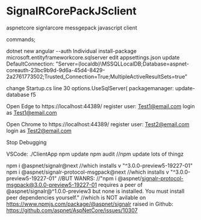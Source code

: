 # SignalRCorePackJSclient
aspnetcore signlarcore messgepack javascript client

commands;

dotnet new angular --auth Individual
install-package microsoft.entityframeworkcore.sqlserver
edit appsettings.json
update DefaultConnection:  "Server=(localdb)\\MSSQLLocalDB;Database=aspnet-coreauth-23bc9b9d-9d6a-45d4-8429-2a2761773502;Trusted_Connection=True;MultipleActiveResultSets=true"

change Startup.cs line 30
options.UseSqlServer(
packagemanager: update-database
f5

Open Edge to https://localhost:44389/
register user: Test1@email.com
login as Test1@email.com

Open Chrome to https://localhost:44389/
register user: Test2@email.com
login as Test2@email.com

Stop Debugging

VSCode: ./ClientApp
npm update
npm audit
//npm update lots of thingz

npm i @aspnet/signalr@next
//which installs v "^3.0.0-preview5-19227-01"
npm i @aspnet/signalr-protocol-msgpack@next
//which installs v "^3.0.0-preview5-19227-01"
//BUT WANRS:
//"npm i @aspnet/signalr-protocol-msgpack@3.0.0-preview5-19227-01 requires a peer of @aspnet/signalr@^1.0.0-preview3 but none is installed. You must install peer dependencies yourself."
//which is NOT avilable on https://www.npmjs.com/package/@aspnet/signalr
raised in Github: https://github.com/aspnet/AspNetCore/issues/10307
